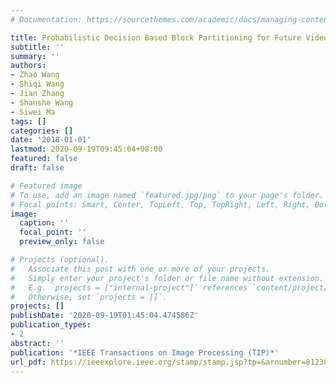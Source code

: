 ```yaml
---
# Documentation: https://sourcethemes.com/academic/docs/managing-content/

title: Probabilistic Decision Based Block Partitioning for Future Video Coding
subtitle: ''
summary: ''
authors:
- Zhao Wang
- Shiqi Wang
- Jian Zhang
- Shanshe Wang
- Siwei Ma
tags: []
categories: []
date: '2018-01-01'
lastmod: 2020-09-19T09:45:04+08:00
featured: false
draft: false

# Featured image
# To use, add an image named `featured.jpg/png` to your page's folder.
# Focal points: Smart, Center, TopLeft, Top, TopRight, Left, Right, BottomLeft, Bottom, BottomRight.
image:
  caption: ''
  focal_point: ''
  preview_only: false

# Projects (optional).
#   Associate this post with one or more of your projects.
#   Simply enter your project's folder or file name without extension.
#   E.g. `projects = ["internal-project"]` references `content/project/deep-learning/index.md`.
#   Otherwise, set `projects = []`.
projects: []
publishDate: '2020-09-19T01:45:04.474586Z'
publication_types:
- 2
abstract: ''
publication: '*IEEE Transactions on Image Processing (TIP)*'
url_pdf: https://ieeexplore.ieee.org/stamp/stamp.jsp?tp=&arnumber=8123876
---
```

